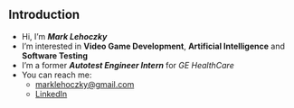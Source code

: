## Introduction
- Hi, I’m ***Mark Lehoczky***
- I’m interested in **Video Game Development**, **Artificial Intelligence** and **Software Testing**
- I’m a former ***Autotest Engineer Intern*** for *GE HealthCare*
- You can reach me:
  - marklehoczky@gmail.com
  - [LinkedIn](https://www.linkedin.com/in/marklehoczky)
